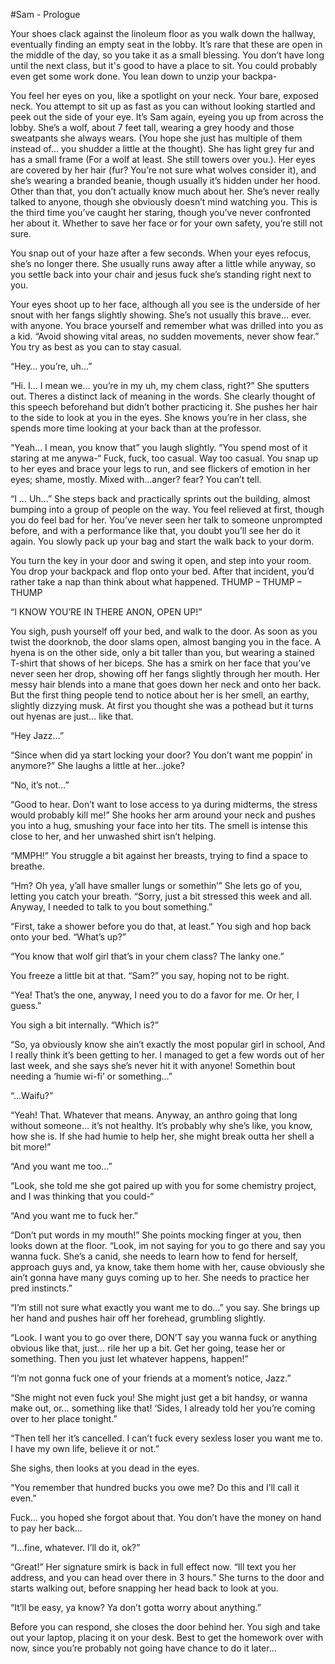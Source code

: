 #Sam - Prologue

Your shoes clack against the linoleum floor as you walk down the hallway, eventually finding an empty seat in the lobby. It’s rare that these are open in the middle of the day, so you take it as a small blessing. You don’t have long until the next class, but it's good to have a place to sit. You could probably even get some work done. You lean down to unzip your backpa-

You feel her eyes on you, like a spotlight on your neck. Your bare, exposed neck. You attempt to sit up as fast as you can without looking startled and peek out the side of your eye. It’s Sam again, eyeing you up from across the lobby. She’s a wolf, about 7 feet tall, wearing a grey hoody and those sweatpants she always wears. (You hope she just has multiple of them instead of… you shudder a little at the thought). She has light grey fur and has a small frame (For a wolf at least. She still towers over you.). Her eyes are covered by her hair (fur? You’re not sure what wolves consider it), and she’s wearing a branded beanie, though usually it’s hidden under her hood. Other than that, you don’t actually know much about her. She’s never really talked to anyone, though she obviously doesn’t mind watching you. This is the third time you’ve caught her staring, though you’ve never confronted her about it. Whether to save her face or for your own safety, you’re still not sure. 

You snap out of your haze after a few seconds. When your eyes refocus, she’s no longer there. She usually runs away after a little while anyway, so you settle back into your chair and jesus fuck she’s standing right next to you. 

Your eyes shoot up to her face, although all you see is the underside of her snout with her fangs slightly showing. She’s not usually this brave… ever. with anyone. You brace yourself and remember what was drilled into you as a kid. “Avoid showing vital areas, no sudden movements, never show fear.” You try as best as you can to stay casual.

“Hey… you’re, uh…”

“Hi. I... I mean we… you’re in my uh, my chem class, right?” She sputters out. Theres a distinct lack of meaning in the words. She clearly thought of this speech beforehand but didn’t bother practicing it. She pushes her hair to the side to look at you in the eyes. She knows you’re in her class, she spends more time looking at your back than at the professor.

“Yeah… I mean, you know that” you laugh slightly. “You spend most of it staring at me anywa-“ Fuck, fuck, too casual. Way too casual. You snap up to her eyes and brace your legs to run, and see flickers of emotion in her eyes; shame, mostly. Mixed with…anger? fear? You can’t tell. 

“I … Uh…” She steps back and practically sprints out the building, almost bumping into a group of people on the way. You feel relieved at first, though you do feel bad for her. You’ve never seen her talk to someone unprompted before, and with a performance like that, you doubt you’ll see her do it again. You slowly pack up your bag and start the walk back to your dorm.


You turn the key in your door and swing it open, and step into your room. You drop your backpack and flop onto your bed. After that incident, you’d rather take a nap than think about what happened.
THUMP – THUMP – THUMP 

“I KNOW YOU’RE IN THERE ANON, OPEN UP!”

You sigh, push yourself off your bed, and walk to the door. As soon as you twist the doorknob, the door slams open, almost banging you in the face. A hyena is on the other side, only a bit taller than you, but wearing a stained T-shirt that shows of her biceps. She has a smirk on her face that you’ve never seen her drop, showing off her fangs slightly through her mouth.  Her messy hair blends into a mane that goes down her neck and onto her back. But the first thing people tend to notice about her is her smell, an earthy, slightly dizzying musk. At first you thought she was a pothead but it turns out hyenas are just… like that.

“Hey Jazz…”

“Since when did ya start locking your door? You don’t want me poppin’ in anymore?” She laughs a little at her…joke? 

“No, it’s not...”

“Good to hear. Don’t want to lose access to ya during midterms, the stress would probably kill me!” She hooks her arm around your neck and pushes you into a hug, smushing your face into her tits. The smell is intense this close to her, and her unwashed shirt isn’t helping.

“MMPH!” You struggle a bit against her breasts, trying to find a space to breathe.

“Hm? Oh yea, y’all have smaller lungs or somethin’” She lets go of you, letting you catch your breath. “Sorry, just a bit stressed this week and all. Anyway, I needed to talk to you bout something.” 

“First, take a shower before you do that, at least.” You sigh and hop back onto your bed. “What’s up?”

“You know that wolf girl that’s in your chem class? The lanky one.”

You freeze a little bit at that. “Sam?” you say, hoping not to be right.

“Yea! That’s the one, anyway, I need you to do a favor for me. Or her, I guess.”

You sigh a bit internally. “Which is?”

“So, ya obviously know she ain’t exactly the most popular girl in school, And I really think it’s been getting to her. I managed to get a few words out of her last week, and she says she’s never hit it with anyone! Somethin bout needing a ‘humie wi-fi’ or something…”

“…Waifu?”

“Yeah! That. Whatever that means. Anyway, an anthro going that long without someone… it’s not healthy. It’s probably why she’s like, you know, how she is. If she had humie to help her, she might break outta her shell a bit more!”

“And you want me too…” 

“Look, she told me she got paired up with you for some chemistry project, and I was thinking that you could-“

“And you want me to fuck her.”

“Don’t put words in my mouth!” She points mocking finger at you, then looks down at the floor. “Look, im not saying for you to go there and say you wanna fuck. She’s a canid, she needs to learn how to fend for herself, approach guys and, ya know, take them home with her, cause obviously she ain’t gonna have many guys coming up to her. She needs to practice her pred instincts.”

“I’m still not sure what exactly you want me to do…” you say. She brings up her hand and pushes hair off her forehead, grumbling slightly. 

“Look. I want you to go over there, DON’T say you wanna fuck or anything obvious like that, just… rile her up a bit. Get her going, tease her or something. Then you just let whatever happens, happen!”

“I’m not gonna fuck one of your friends at a moment’s notice, Jazz.”

“She might not even fuck you! She might just get a bit handsy, or wanna make out, or… something like that! ‘Sides, I already told her you’re coming over to her place tonight.”

“Then tell her it’s cancelled. I can’t fuck every sexless loser you want me to. I have my own life, believe it or not.”

She sighs, then looks at you dead in the eyes. 

“You remember that hundred bucks you owe me? Do this and I’ll call it even.”

Fuck… you hoped she forgot about that. You don’t have the money on hand to pay her back…

“I…fine, whatever. I’ll do it, ok?”

“Great!” Her signature smirk is back in full effect now. “Ill text you her address, and you can head over there in 3 hours.” She turns to the door and starts walking out, before snapping her head back to look at you.

“It’ll be easy, ya know? Ya don’t gotta worry about anything.”

Before you can respond, she closes the door behind her. You sigh and take out your laptop, placing it on your desk. Best to get the homework over with now, since you’re probably not going have chance to do it later…
